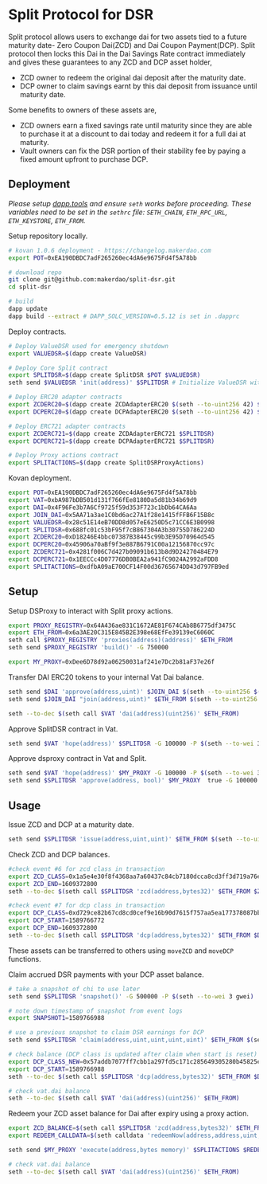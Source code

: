 # Split Protocol for DSR

Split protocol allows users to exchange dai for two assets tied to a future maturity date- Zero Coupon Dai(ZCD) and Dai Coupon Payment(DCP). Split protocol then locks this Dai in the Dai Savings Rate contract immediately and gives these guarantees to any ZCD and DCP asset holder,

- ZCD owner to redeem the original dai deposit after the maturity date.
- DCP owner to claim savings earnt by this dai deposit from issuance until maturity date.

Some benefits to owners of these assets are,

- ZCD owners earn a fixed savings rate until maturity since they are able to purchase it at a discount to dai today and redeem it for a full dai at maturity.
- Vault owners can fix the DSR portion of their stability fee by paying a fixed amount upfront to purchase DCP.

## Deployment

*Please setup [dapp.tools](https://dapp.tools) and ensure `seth` works before proceeding. These variables need to be set in the `sethrc` file: `SETH_CHAIN`, `ETH_RPC_URL`, `ETH_KEYSTORE`, `ETH_FROM`.*

Setup repository locally.

```bash
# kovan 1.0.6 deployment - https://changelog.makerdao.com
export POT=0xEA190DBDC7adF265260ec4dA6e9675Fd4f5A78bb

# download repo
git clone git@github.com:makerdao/split-dsr.git
cd split-dsr

# build
dapp update
dapp build --extract # DAPP_SOLC_VERSION=0.5.12 is set in .dapprc
```

Deploy contracts.

```bash
# Deploy ValueDSR used for emergency shutdown
export VALUEDSR=$(dapp create ValueDSR)

# Deploy Core Split contract
export SPLITDSR=$(dapp create SplitDSR $POT $VALUEDSR)
seth send $VALUEDSR 'init(address)' $SPLITDSR # Initialize ValueDSR with SplitDSR address

# Deploy ERC20 adapter contracts
export ZCDERC20=$(dapp create ZCDAdapterERC20 $(seth --to-uint256 42) $SPLITDSR)
export DCPERC20=$(dapp create DCPAdapterERC20 $(seth --to-uint256 42) $SPLITDSR)

# Deploy ERC721 adapter contracts
export ZCDERC721=$(dapp create ZCDAdapterERC721 $SPLITDSR)
export DCPERC721=$(dapp create DCPAdapterERC721 $SPLITDSR)

# Deploy Proxy actions contract
export SPLITACTIONS=$(dapp create SplitDSRProxyActions)
```

Kovan deployment.

```bash
export POT=0xEA190DBDC7adF265260ec4dA6e9675Fd4f5A78bb
export VAT=0xbA987bDB501d131f766fEe8180Da5d81b34b69d9
export DAI=0x4F96Fe3b7A6Cf9725f59d353F723c1bDb64CA6Aa
export JOIN_DAI=0x5AA71a3ae1C0bd6ac27A1f28e1415fFFB6F15B8c
export VALUEDSR=0x28c51E14eB70DD8d057eE6250D5c71CC6E3B0998
export SPLITDSR=0x688fc01c53bF95f7cB867304A3b30755D786224D
export ZCDERC20=0xD18246E4bbc07387B38445c99b3E95D70964d545
export DCPERC20=0x45906a70aBf9f3e887B6791C00a12156870cc97c
export ZCDERC721=0x4281f006C7d427b09091b613b8d9D24270484E79
export DCPERC721=0x1EECCc4D07776DB0BEA2a941fC9024A2992aFDD8
export SPLITACTIONS=0xdfbA09aE700CF14F00d36765674DD43d797FB9ed
```

## Setup

Setup DSProxy to interact with Split proxy actions.

```bash
export PROXY_REGISTRY=0x64A436ae831C1672AE81F674CAb8B6775df3475C
export ETH_FROM=0x6a3AE20C315E845B2E398e68EfFe39139eC6060C
seth call $PROXY_REGISTRY 'proxies(address)(address)' $ETH_FROM
seth send $PROXY_REGISTRY 'build()' -G 750000

export MY_PROXY=0xDee6D78d92a06250031af241e7Dc2b81aF37e26f
```

Transfer DAI ERC20 tokens to your internal Vat Dai balance.

```bash
seth send $DAI 'approve(address,uint)' $JOIN_DAI $(seth --to-uint256 $(seth --to-wei 100000000000 eth)) -G 100000 -P $(seth --to-wei 3 gwei)
seth send $JOIN_DAI "join(address,uint)" $ETH_FROM $(seth --to-uint256 $(seth --to-wei 15 eth)) -G 100000 -P $(seth --to-wei 3 gwei)

seth --to-dec $(seth call $VAT 'dai(address)(uint256)' $ETH_FROM)

```

Approve SplitDSR contract in Vat.

```bash
seth send $VAT 'hope(address)' $SPLITDSR -G 100000 -P $(seth --to-wei 3 gwei)
```

Approve dsproxy contract in Vat and Split.

```bash
seth send $VAT 'hope(address)' $MY_PROXY -G 100000 -P $(seth --to-wei 3 gwei)
seth send $SPLITDSR 'approve(address, bool)' $MY_PROXY  true -G 100000 -P $(seth --to-wei 3 gwei)
```

## Usage

Issue ZCD and DCP at a maturity date.

```bash
seth send $SPLITDSR 'issue(address,uint,uint)' $ETH_FROM $(seth --to-uint256 1609372800) $(seth --to-uint256 $(seth --to-wei 0.95 eth)) -G 1000000 -P $(seth --to-wei 3 gwei)
```

Check ZCD and DCP balances.

```bash
#check event #6 for zcd class in transaction
export ZCD_CLASS=0x1a5e4e30f8f4368aa7a60437c84cb7180dcca8cd3ff3d719a76e663d7ec0b2f6
export ZCD_END=1609372800
seth --to-dec $(seth call $SPLITDSR 'zcd(address,bytes32)' $ETH_FROM $ZCD_CLASS)

#check event #7 for dcp class in transaction
export DCP_CLASS=0xd729ce82b67cd8cd0cef9e16b90d7615f757aa5ea177378087bba66aa6cb38f0
export DCP_START=1589766772
export DCP_END=1609372800
seth --to-dec $(seth call $SPLITDSR 'dcp(address,bytes32)' $ETH_FROM $DCP_CLASS)
```

These assets can be transferred to others using `moveZCD` and `moveDCP` functions.

Claim accrued DSR payments with your DCP asset balance.

```bash
# take a snapshot of chi to use later
seth send $SPLITDSR 'snapshot()' -G 500000 -P $(seth --to-wei 3 gwei)

# note down timestamp of snapshot from event logs
export SNAPSHOT1=1589766988

# use a previous snapshot to claim DSR earnings for DCP
seth send $SPLITDSR 'claim(address,uint,uint,uint,uint)' $ETH_FROM $(seth --to-uint256 $DCP_START) $(seth --to-uint256 $DCP_END) $(seth --to-uint256 $SNAPSHOT1) $(seth --to-dec $(seth call $SPLITDSR 'dcp(address,bytes32)' $ETH_FROM $DCP_CLASS)) -G 1000000 -P $(seth --to-wei 3 gwei)

# check balance (DCP class is updated after claim when start is reset)
export DCP_CLASS_NEW=0x57addb7077ff7cbb1a297fd5c171c285649305280b45825ebb1098489a773d03
export DCP_START=1589766988
seth --to-dec $(seth call $SPLITDSR 'dcp(address,bytes32)' $ETH_FROM $DCP_CLASS_NEW)

# check vat.dai balance
seth --to-dec $(seth call $VAT 'dai(address)(uint256)' $ETH_FROM)
```

Redeem your ZCD asset balance for Dai after expiry using a proxy action.

```bash
export ZCD_BALANCE=$(seth call $SPLITDSR 'zcd(address,bytes32)' $ETH_FROM $ZCD_CLASS)
export REDEEM_CALLDATA=$(seth calldata 'redeemNow(address,address,uint,uint)' $SPLITDSR $ETH_FROM $(seth --to-uint256 $ZCD_END) $ZCD_BALANCE)

seth send $MY_PROXY 'execute(address,bytes memory)' $SPLITACTIONS $REDEEM_CALLDATA -G 2000000 -P $(seth --to-wei 3 gwei)

# check vat.dai balance
seth --to-dec $(seth call $VAT 'dai(address)(uint256)' $ETH_FROM)
```
